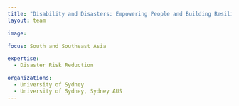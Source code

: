 ```yaml
---
title: "Disability and Disasters: Empowering People and Building Resilience to Risk"
layout: team

image: 

focus: South and Southeast Asia

expertise:
  - Disaster Risk Reduction

organizations:
  - University of Sydney
  - University of Sydney, Sydney AUS
---
```

